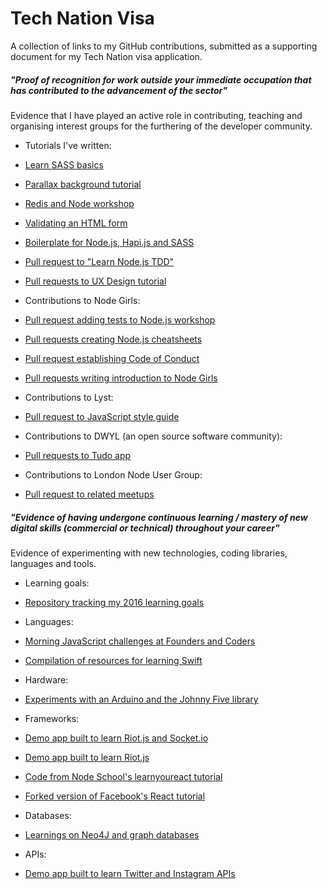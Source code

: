 # Tech Nation Visa

A collection of links to my GitHub contributions, submitted as a supporting document for my Tech Nation visa application.

##### *"Proof of recognition for work outside your immediate occupation that has contributed to the advancement of the sector"*

Evidence that I have played an active role in contributing, teaching and organising interest groups for the furthering of the developer community.

- Tutorials I've written:
 - [Learn SASS basics](https://github.com/msmichellegar/learn-sass-basics)
 - [Parallax background tutorial](https://github.com/msmichellegar/parallax-background-tutorial)
 - [Redis and Node workshop](https://github.com/msmichellegar/redis-node-workshop)
 - [Validating an HTML form](https://github.com/msmichellegar/form)
 - [Boilerplate for Node.js, Hapi.js and SASS](https://github.com/msmichellegar/node-hapi-sass-boilerplate)
 - [Pull request to "Learn Node.js TDD"](https://github.com/nofootnotes/learn-node-tdd/pull/1/files)
 - [Pull requests to UX Design tutorial](https://github.com/jackpandas/UXDesign/pulls?q=is%3Apr+author%3Amsmichellegar+is%3Aclosed)


 - Contributions to Node Girls:
  - [Pull request adding tests to Node.js workshop](https://github.com/node-girls/workshop-2015)
  - [Pull requests creating Node.js cheatsheets](https://github.com/node-girls/cheatsheets/pulls?q=is%3Apr+is%3Aclosed)
  - [Pull request establishing Code of Conduct](https://github.com/node-girls/code-of-conduct/pull/1)
  - [Pull requests writing introduction to Node Girls](https://github.com/node-girls/start-here/pulls?q=is%3Apr+is%3Aclosed)


- Contributions to Lyst:
 - [Pull request to JavaScript style guide](https://github.com/lyst/MakingLyst/pull/26)


 - Contributions to DWYL (an open source software community):
  - [Pull requests to Tudo app](https://github.com/dwyl/tudo/pulls?q=is%3Apr+author%3Amsmichellegar+is%3Aclosed)


- Contributions to London Node User Group:
 - [Pull request to related meetups](https://github.com/lnug/related-meetups/pull/10)

##### *"Evidence of having undergone continuous learning / mastery of new digital skills (commercial or technical) throughout your career"*

Evidence of experimenting with new technologies, coding libraries, languages and tools.

- Learning goals:
 - [Repository tracking my 2016 learning goals](https://github.com/msmichellegar/learning-goals)


- Languages:
 - [Morning JavaScript challenges at Founders and Coders](https://github.com/msmichellegar/morning-challenges)
 - [Compilation of resources for learning Swift](https://github.com/swift-club/resources/commits/master)


- Hardware:
 - [Experiments with an Arduino and the Johnny Five library](https://github.com/msmichellegar/hello-arduino)


- Frameworks:
 - [Demo app built to learn Riot.js and Socket.io](https://github.com/msmichellegar/best-todo-ever)
 - [Demo app built to learn Riot.js](https://github.com/msmichellegar/riotjs)
 - [Code from Node School's learnyoureact tutorial](https://github.com/msmichellegar/learnyoureact)
 - [Forked version of Facebook's React tutorial](https://github.com/msmichellegar/hello-react)


- Databases:
 - [Learnings on Neo4J and graph databases](https://github.com/msmichellegar/Neo4J)


- APIs:
 - [Demo app built to learn Twitter and Instagram APIs](https://github.com/msmichellegar/newsfeedly)

